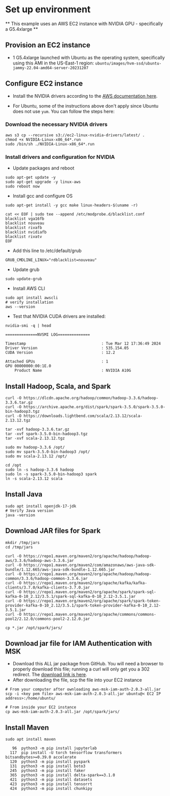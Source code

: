 # Set up environment
** This example uses an AWS EC2 instance with NVIDIA GPU - specifically a G5.4xlarge **

## Provision an EC2 instance
- 1 G5.4xlarge launched with Ubuntu as the operating system, specifically using this AMI in the US-East-1 region: `ubuntu/images/hvm-ssd/ubuntu-jammy-22.04-amd64-server-20231207`

## Configure EC2 instance
- Install the NVIDIA drivers according to the [AWS documentation here](https://docs.aws.amazon.com/AWSEC2/latest/UserGuide/install-nvidia-driver.html#nvidia-GRID-driver).

- For Ubuntu, some of the instructions above don't apply since Ubuntu does not use `yum`. You can follow the steps here:

### Download the necessary NVIDIA drivers
```
aws s3 cp --recursive s3://ec2-linux-nvidia-drivers/latest/ .
chmod +x NVIDIA-Linux-x86_64*.run
sudo /bin/sh ./NVIDIA-Linux-x86_64*.run
```
### Install drivers and configuration for NVIDIA
- Update packages and reboot
```
sudo apt-get update -y
sudo apt-get upgrade -y linux-aws
sudo reboot now
```
- Install gcc and configure OS
```
sudo apt-get install -y gcc make linux-headers-$(uname -r)

cat << EOF | sudo tee --append /etc/modprobe.d/blacklist.conf
blacklist vga16fb
blacklist nouveau
blacklist rivafb
blacklist nvidiafb
blacklist rivatv
EOF
```
- Add this line to /etc/default/grub
```
GRUB_CMDLINE_LINUX="rdblacklist=nouveau"
```
- Update grub
```
sudo update-grub
```
- Install AWS CLI
```
sudo apt install awscli
# verify installation
aws --version
```
- Test that NVIDIA CUDA drivers are installed:
```
nvidia-smi -q | head

==============NVSMI LOG==============

Timestamp                                 : Tue Mar 12 17:36:49 2024
Driver Version                            : 535.154.05
CUDA Version                              : 12.2

Attached GPUs                             : 1
GPU 00000000:00:1E.0
    Product Name                          : NVIDIA A10G
```

## Install Hadoop, Scala, and Spark

```
curl -O https://dlcdn.apache.org/hadoop/common/hadoop-3.3.6/hadoop-3.3.6.tar.gz
curl -O https://archive.apache.org/dist/spark/spark-3.5.0/spark-3.5.0-bin-hadoop3.tgz
curl -O https://downloads.lightbend.com/scala/2.13.12/scala-2.13.12.tgz

tar -xvf hadoop-3.3.6.tar.gz
tar -xvf spark-3.5.0-bin-hadoop3.tgz
tar -xvf scala-2.13.12.tgz

sudo mv hadoop-3.3.6 /opt/
sudo mv spark-3.5.0-bin-hadoop3 /opt/
sudo mv scala-2.13.12 /opt/

cd /opt
sudo ln -s hadoop-3.3.6 hadoop
sudo ln -s spark-3.5.0-bin-hadoop3 spark
ln -s scala-2.13.12 scala

```
## Install Java
```
sudo apt install openjdk-17-jdk
# Verify Java version
java -version
```

## Download JAR files for Spark
```
mkdir /tmp/jars
cd /tmp/jars

curl -O https://repo1.maven.org/maven2/org/apache/hadoop/hadoop-aws/3.3.6/hadoop-aws-3.3.6.jar
curl -O https://repo1.maven.org/maven2/com/amazonaws/aws-java-sdk-bundle/1.12.665/aws-java-sdk-bundle-1.12.665.jar
curl -O https://repo1.maven.org/maven2/org/apache/hadoop/hadoop-common/3.3.6/hadoop-common-3.3.6.jar
curl -O https://repo1.maven.org/maven2/org/apache/kafka/kafka-clients/3.7.0/kafka-clients-3.7.0.jar
curl -O https://repo1.maven.org/maven2/org/apache/spark/spark-sql-kafka-0-10_2.12/3.5.1/spark-sql-kafka-0-10_2.12-3.5.1.jar
curl -O https://repo1.maven.org/maven2/org/apache/spark/spark-token-provider-kafka-0-10_2.12/3.5.1/spark-token-provider-kafka-0-10_2.12-3.5.1.jar
curl -O https://repo1.maven.org/maven2/org/apache/commons/commons-pool2/2.12.0/commons-pool2-2.12.0.jar

cp *.jar /opt/spark/jars/
```
## Download jar file for IAM Authentication with MSK
- Download this ALL jar package from GitHub. You will need a browser to properly download this file; running a curl will only get you a 302 redirect. The [download link is here](https://github.com/aws/aws-msk-iam-auth/releases/download/v2.0.3/aws-msk-iam-auth-2.0.3-all.jar).
- After downloading the file, scp the file into your EC2 instance
```
# From your computer after ownloading aws-msk-iam-auth-2.0.3-all.jar
scp -i <key pem file> aws-msk-iam-auth-2.0.3-all.jar ubuntu@< EC2 IP address>:/home/ubuntu/

# From inside your EC2 instance
cp aws-msk-iam-auth-2.0.3-all.jar /opt/spark/jars/
```

## Install Maven
```
sudo apt install maven
```

```
   96  python3 -m pip install jupyterlab
  117  pip install -U torch tensorflow transformers bitsandbytes>=0.39.0 accelerate
  120  python3 -m pip install pyspark
  131  python3 -m pip install boto3
  245  python3 -m pip install faker
  365  python3 -m pip install delta-spark==3.1.0
  421  python3 -m pip install datasets
  423  python3 -m pip install tensorrt
  424  python3 -m pip install chunkipy
```

